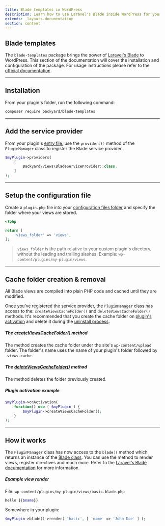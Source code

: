 ```yaml
---
title: Blade templates in WordPress
description: Learn how to use Laravel's Blade inside WordPress for your plugin.
extends: _layouts.documentation
section: content
---
```


## Blade templates

The `blade-templates` package brings the power of [Laravel's Blade](https://laravel.com/docs/8.x/blade) to WordPress. This section of the documentation will cover the installation and configuration of the package. For usage instructions please refer to the [official documentation](https://laravel.com/docs/8.x/blade).

<hr>

## Installation

From your plugin's folder, run the following command:

```bash
composer require backyard/blade-templates
```

<hr>

## Add the service provider

From your plugin's [entry file](/docs/plugin-setup), use the `providers()` method of the `PluginManager` class to register the Blade service provider.

```php
$myPlugin->providers(
	[
		Backyard\Views\BladeServiceProvider::class,
	]
);
```

<hr>

## Setup the configuration file

Create a `plugin.php` file into your [configuration files folder](/docs/plugin-setup/) and specify the folder where your views are stored.

```php
<?php

return [
	'views_folder' => 'views',
];
```

> `views_folder` is the path relative to your custom plugin's directory, without the leading and trailing slashes. Example: `wp-content/plugins/my-plugin/views`.

<hr>

## Cache folder creation & removal

All Blade views are compiled into plain PHP code and cached until they are modified.

Once you've registered the service provider, the `PluginManager` class has access to the: `createViewsCacheFolder()` and `deleteViewsCacheFolder()` methods. It's recommended that you create the cache folder on [plugin's activation](/docs/plugin-setup/) and delete it during the [uninstall process](https://developer.wordpress.org/plugins/plugin-basics/uninstall-methods/).

##### The <u>createViewsCacheFolder()</u> method

The method creates the cache folder under the site's `wp-content/upload` folder. The folder's name uses the name of your plugin's folder followed by `-views-cache`.

##### The <u>deleteViewsCacheFolder()</u> method

The method deletes the folder previously created.

##### Plugin activation example
```php
$myPlugin->onActivation(
    function() use ( $myPlugin ) {
        $myPlugin->createViewsCacheFolder();
    }
);
```

<hr>

## How it works

The `PluginManager` class has now access to the `blade()` method which returns an instance of the [Blade class](https://github.com/backyardwp/blade-views/blob/master/src/Blade.php). You can use the method to render views, register directives and much more. Refer to the [Laravel's Blade documentation](https://laravel.com/docs/8.x/blade) for more information.

##### Example view render

File: `wp-content/plugins/my-plugin/views/basic.blade.php`

```php
hello {{$name}}
```

Somewhere in your plugin:
```php
$myPlugin->blade()->render( 'basic', [ 'name' => 'John Doe' ] );
```
